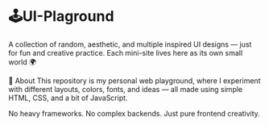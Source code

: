 # 🕹️UI-Plaground
 A collection of random, aesthetic, and multiple inspired UI designs — just for fun and creative practice.
Each mini-site lives here as its own small world 🌍

🎨 About
This repository is my personal web playground, where I experiment with different layouts, colors, fonts, and ideas — all made using simple HTML, CSS, and a bit of JavaScript.

No heavy frameworks.
No complex backends.
Just pure frontend creativity.
